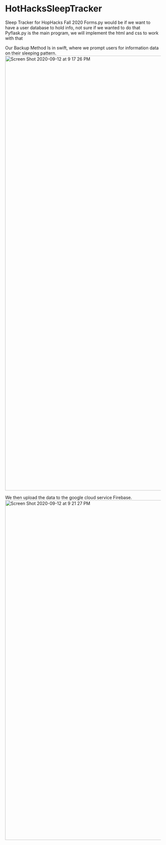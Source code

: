# HotHacksSleepTracker
Sleep Tracker for HopHacks Fall 2020
Forms.py would be if we want to have a user database to hold info, not sure if we wanted to do that
Pyflask.py is the main program, we will implement the html and css to work with that 

Our Backup Method Is in swift, where we prompt users for information data on their sleeping pattern.
<img width="1402" alt="Screen Shot 2020-09-12 at 9 17 26 PM" src="https://user-images.githubusercontent.com/31745994/93008316-4656e280-f541-11ea-844f-98a78320b661.png">

We then upload the data to the google cloud service Firebase.
<img width="1096" alt="Screen Shot 2020-09-12 at 9 21 27 PM" src="https://user-images.githubusercontent.com/31745994/93008306-2cb59b00-f541-11ea-9ca5-fb71accaa9b6.png">
